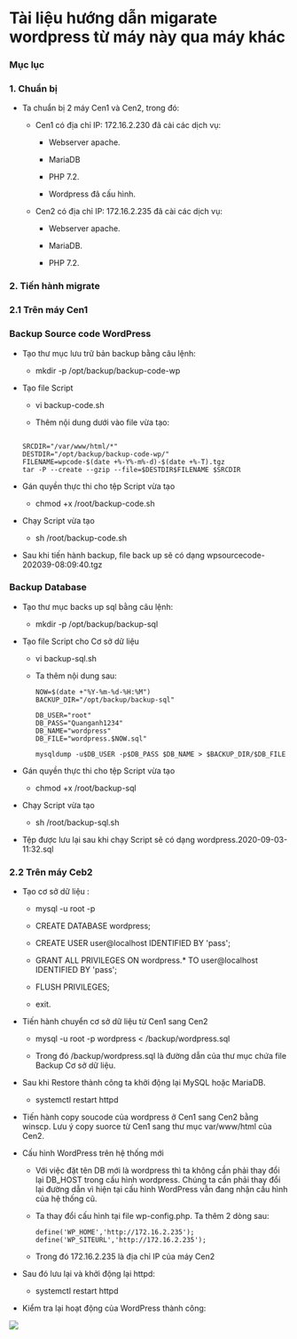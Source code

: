 # Tài liệu hướng dẫn migarate wordpress từ máy này qua máy khác

### Mục lục

### 1. Chuẩn bị

- Ta chuẩn bị 2 máy Cen1 và Cen2, trong đó:

    - Cen1 có địa chỉ IP: 172.16.2.230 đã cài các dịch vụ:

        + Webserver apache.

        + MariaDB

        + PHP 7.2.

        + Wordpress đã cấu hình.

    - Cen2 có địa chỉ IP: 172.16.2.235 đã cài các dịch vụ:

        + Webserver apache.

        + MariaDB.

        + PHP 7.2.

### 2. Tiến hành migrate

### 2.1 Trên máy Cen1

### Backup Source code WordPress

- Tạo thư mục lưu trữ bản backup bằng câu lệnh:

    - mkdir -p /opt/backup/backup-code-wp

- Tạo file Script

    - vi backup-code.sh

    - Thêm nội dung dưới vào file vừa tạo:

    ```

    SRCDIR="/var/www/html/*"
    DESTDIR="/opt/backup/backup-code-wp/"
    FILENAME=wpcode-$(date +%-Y%-m%-d)-$(date +%-T).tgz
    tar -P --create --gzip --file=$DESTDIR$FILENAME $SRCDIR

    ````

- Gán quyền thực thi cho tệp Script vừa tạo

    - chmod +x /root/backup-code.sh

- Chạy Script vừa tạo

    - sh /root/backup-code.sh

- Sau khi tiến hành backup, file back up sẽ có dạng wpsourcecode-202039-08:09:40.tgz

### Backup Database

- Tạo thư mục backs up sql bằng câu lệnh:

    - mkdir -p /opt/backup/backup-sql

- Tạo file Script cho Cơ sở dữ liệu

    - vi backup-sql.sh

    - Ta thêm nội dung sau:


        ```
        NOW=$(date +"%Y-%m-%d-%H:%M")
        BACKUP_DIR="/opt/backup/backup-sql"

        DB_USER="root"
        DB_PASS="Quanganh1234"
        DB_NAME="wordpress"
        DB_FILE="wordpress.$NOW.sql"

        mysqldump -u$DB_USER -p$DB_PASS $DB_NAME > $BACKUP_DIR/$DB_FILE

        ```
- Gán quyền thực thi cho tệp Script vừa tạo

    - chmod +x /root/backup-sql

- Chạy Script vừa tạo

    - sh /root/backup-sql.sh

- Tệp được lưu lại sau khi chạy Script sẽ có dạng wordpress.2020-09-03-11:32.sql

### 2.2 Trên máy Ceb2

- Tạo cơ sở dữ liệu :

    - mysql -u root -p

    - CREATE DATABASE wordpress;

    - CREATE USER user@localhost IDENTIFIED BY 'pass';

    - GRANT ALL PRIVILEGES ON wordpress.* TO user@localhost IDENTIFIED BY 'pass';

    - FLUSH PRIVILEGES;

    - exit.

- Tiến hành chuyển cơ sở dữ liệu từ Cen1 sang Cen2  

    - mysql -u root -p wordpress < /backup/wordpress.sql

    - Trong đó /backup/wordpress.sql là đường dẫn của thư mục chứa file Backup Cơ sở dữ liệu.

- Sau khi Restore thành công ta khởi động lại MySQL hoặc MariaDB.

    - systemctl restart httpd

- Tiến hành copy soucode của wordpress ở Cen1 sang Cen2 bằng winscp. Lưu ý copy suorce từ Cen1 sang thư mục var/www/html của Cen2.

- Cấu hình WordPress trên hệ thống mới

    - Với việc đặt tên DB mới là wordpress thì ta không cần phải thay đổi lại DB_HOST trong cấu hình wordpress. Chúng ta cần phải thay đổi lại đường dẫn vì hiện tại cấu hình WordPress vẫn đang nhận cấu hình của hệ thống cũ.

    - Ta thay đổi cấu hình tại file wp-config.php. Ta thêm 2 dòng sau:

        ```
        define('WP_HOME','http://172.16.2.235');
        define('WP_SITEURL','http://172.16.2.235');

        ```
    - Trong đó 172.16.2.235 là địa chỉ IP của máy Cen2

- Sau đó lưu lại và khởi động lại httpd:

    - systemctl restart httpd

- Kiểm tra lại hoạt động của WordPress thành công:

<img src="https://imgur.com/SWQ0xbZ.png">


